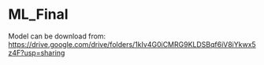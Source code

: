 # ML_Final
Model can be download from: https://drive.google.com/drive/folders/1kIv4G0iCMRG9KLDSBqf6iV8iYkwx5z4F?usp=sharing
